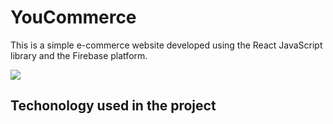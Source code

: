 # YouCommerce
This is a simple e-commerce website developed using the React JavaScript library and the Firebase platform.

![](https://www.veed.io/view/1ce8444d-963e-49d1-a409-b64c6d842f51?source=compressor-sharing)


## Techonology used in the project

